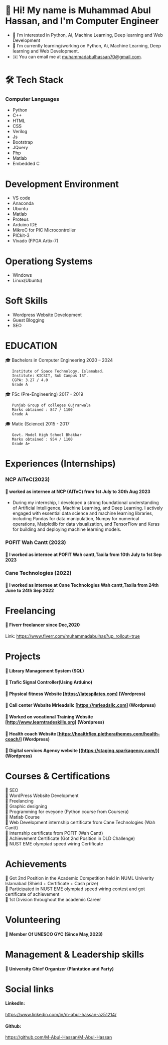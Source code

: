 # 👋 Hi! My name is Muhammad Abul Hassan, and I'm Computer Engineer
- 👀 I’m interested in Python, Ai, Machine Learning, Deep learning and Web Development
- 🌱 I’m currently learning/working on Python, Ai, Machine Learning, Deep learning and Web Development.
- ✉️ You can email me at muhammadabulhassan70@gmail.com.

# 🛠 Tech Stack
### Computer Languages
- Python   
- C++  
- HTML  
- CSS  
- Verilog  
- Js
- Bootstrap
- JQuery
- Php
- Matlab 
- Embedded C

# Development Environment
- VS code
- Anaconda
- Ubuntu
- Matlab
- Proteus
- Arduino IDE
- MikroC for PIC Microcontroller
- PICkit-3
- Vivado (FPGA Artix-7)
 
# Operationg Systems
- Windows
- Linux(Ubuntu)


# Soft Skills
- Wordpress Website Development
- Guest Blogging
- SEO

# EDUCATION
🎓 Bachelors in Computer Engineering                    2020 – 2024
 
       Institute of Space Technology, Islamabad.
       Institute: KICSIT, Sub Campus IST.
       CGPA: 3.27 / 4.0
       Grade A

🎓 FSc (Pre-Engineering)                                2017 - 2019

       Punjab Group of colleges Gujranwala
       Marks obtained : 847 / 1100
       Grade A
       

🎓 Matic (Science)                                      2015 - 2017

       Govt. Model High School Bhakkar
       Marks obtained : 954 / 1100
       Grade A+
       
 # Experiences (Internships)
  ### NCP AiTeC(2023)     
#### 🌱 worked as internee at NCP (AITeC) from 1st July to 30th Aug 2023
- During my internship, I developed a strong foundational understanding of Artificial Intelligence, Machine Learning, and Deep
Learning. I actively engaged with essential data science and machine learning libraries, including Pandas for data
manipulation, Numpy for numerical operations, Matplotlib for data visualization, and TensorFlow and Keras for building and
deploying machine learning models.


 ### POFIT Wah Cantt  (2023)   
#### 🌱 I worked as internee at POFIT Wah cantt,Taxila  from  10th July to 1st Sep 2023

 ### Cane Technologies (2022)     
#### 🌱 I worked as internee at Cane Technologies Wah cantt,Taxila  from  24th June to 24th Sep 2022 

# Freelancing
  #### 🌱 Fiverr freelancer since Dec,2020   
  Link: https://www.fiverr.com/muhammadabulhas?up_rollout=true    

 # Projects
 #### 🌱 Library Management System (SQL)
 #### 🌱 Trafic Signal Controller(Using Arduino)  
 #### 🌱 Physical fitness Website [https://latespilates.com] (Wordpress)   
 #### 🌱 Call center Website Mrleadsllc [https://mrleadsllc.com] (Wordpress)   
 #### 🌱 Worked on vocational Training Website [http://www.learntradeskills.org] (Wordpress)    
 #### 🌱 Health coach Website [https://healthflex.plethorathemes.com/health-coach/] (Wordpress)
 #### 🌱 Digital services Agency website [(https://staging.sparkagency.com/)] (Wordpress)


 
 # Courses & Certifications 
 🌱 SEO  
 🌱 WordPress Website Development    
 🌱 Freelancing    
 🌱 Graphic designing    
 🌱 Programming for eveyone (Python course from Coursera)      
 🌱 Matlab Course     
 🌱 Web Development internship certificate from Cane Technologies (Wah Cantt)   
 🌱 internship certificate from POFIT (Wah Cantt)         
 🌱 Achievement Certificate (Got 2nd Position in DLD Challenge)        
 🌱 NUST EME olympiad speed wiring Certificate    
    
 
# Achievements  
🌱 Got 2nd Position in the Academic Competition held in NUML Univerity Islamabad (Shield + Certificate + Cash prize)    
🌱 Participated in NUST EME olympiad speed wiring contest and got certificate of achievement    
🌱 1st Division throughout the academic Career  

# Volunteering
#### 🌱 Member Of UNESCO GYC (Since May,2023)

# Management & Leadership skills
 #### 🌱 University Chief Organizer (Plantation and Party)

# Social links
#### LinkedIn:
https://www.linkedin.com/in/m-abul-hassan-az51214/
#### Github:
 https://github.com/M-Abul-Hassan/M-Abul-Hassan

